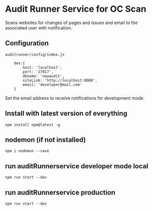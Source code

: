 # Audit Runner Service for OC Scan

Scans websites for changes of pages and issues and email to the associated user with notification.


## Configuration
`auditrunner/config/index.js`

```
    dev:{
		host: 'localhost',
		port: '27017',
		dbname: 'newaudit',
		siteLink: 'http://localhost:8080',
		email: 'developer@mail.com'
	}
```
Set the email address to receive notifications for development mode. 




## Install with latest version of everything
`npm install npm@latest -g`

## nodemon (if not installed)
`npm i nodemon --save`

## run auditRunnerservice developer mode local
`npm run start --dev` 

## run auditRunnerservice production
`npm run start --dev`
